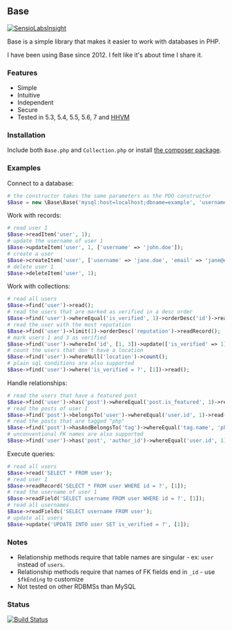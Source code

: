 ## Base

[![SensioLabsInsight](https://insight.sensiolabs.com/projects/c8843251-ba46-4be5-be0e-9af19170ac83/mini.png)](https://insight.sensiolabs.com/projects/c8843251-ba46-4be5-be0e-9af19170ac83)

Base is a simple library that makes it easier to work with databases in PHP. 

I have been using Base since 2012. I felt like it's about time I share it.

### Features

- Simple
- Intuitive
- Independent
- Secure
- Tested in 5.3, 5.4, 5.5, 5.6, 7 and [HHVM](http://hhvm.com/)

### Installation

Include both `Base.php` and `Collection.php` or install [the composer package](https://packagist.org/packages/erusev/base).

### Examples

Connect to a database:
```php
# the constructor takes the same parameters as the PDO constructor
$Base = new \Base\Base('mysql:host=localhost;dbname=example', 'username', 'password');
```

Work with records:
```php
# read user 1
$Base->readItem('user', 1);
# update the username of user 1
$Base->updateItem('user', 1, ['username' => 'john.doe']);
# create a user
$Base->createItem('user', ['username' => 'jane.doe', 'email' => 'jane@example.com']);
# delete user 1
$Base->deleteItem('user', 1);
```

Work with collections:
```php
# read all users
$Base->find('user')->read();
# read the users that are marked as verified in a desc order
$Base->find('user')->whereEqual('is_verified', 1)->orderDesc('id')->read();
# read the user with the most reputation
$Base->find('user')->limit(1)->orderDesc('reputation')->readRecord();
# mark users 1 and 3 as verified
$Base->find('user')->whereIn('id', [1, 3])->update(['is_verified' => 1]);
# count the users that don't have a location
$Base->find('user')->whereNull('location')->count();
# plain sql conditions are also supported
$Base->find('user')->where('is_verified = ?', [1])->read();
```

Handle relationships:
```php
# read the users that have a featured post
$Base->find('user')->has('post')->whereEqual('post.is_featured', 1)->read();
# read the posts of user 1
$Base->find('post')->belongsTo('user')->whereEqual('user.id', 1)->read();
# read the posts that are tagged "php"
$Base->find('post')->hasAndBelongsTo('tag')->whereEqual('tag.name', 'php')->read();
# unconventional FK names are also supported
$Base->find('user')->has('post', 'author_id')->whereEqual('user.id', 1)->read();
```

Execute queries:
```php
# read all users
$Base->read('SELECT * FROM user');
# read user 1
$Base->readRecord('SELECT * FROM user WHERE id = ?', [1]);
# read the username of user 1
$Base->readField('SELECT username FROM user WHERE id = ?', [1]);
# read all usernames
$Base->readFields('SELECT username FROM user');
# update all users
$Base->update('UPDATE INTO user SET is_verified = ?', [1]);
```

### Notes

- Relationship methods require that table names are singular - ex: `user` instead of `users`.
- Relationship methods require that names of FK fields end in `_id` - use `$fkEnding` to customize
- Not tested on other RDBMSs than MySQL

### Status

[![Build Status](http://img.shields.io/travis/erusev/base.svg?style=flat-square)](https://travis-ci.org/erusev/base)
<!--
[![Latest Stable Version](http://img.shields.io/packagist/v/erusev/base.svg?style=flat-square)](https://packagist.org/packages/erusev/base)
-->
